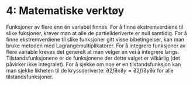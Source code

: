 # 4: Matematiske verktøy

Funksjoner av flere enn én variabel finnes. For å finne ekstremverdiene til slike fuksjoner, krever man at alle de partiellderiverte er null samtidig. For å finne ekstremverdiene til slike funksjoner gitt visse bibetingelser, kan man bruke metoden med Lagrangemultiplikatorer. For å integrere funksjoner av flere variable kreves det generelt at man velger en vei å integrere langs. Tilstandsfunksjonene er de funksjonene der dette valget er vilkårlig (det påvirker ikke integralet). For å sjekke om noe er en tilstandsfunksjon kan man sjekke likheten til de kryssderiverte: $\partial 2f \partial x\partial y = \partial 2f /\partial y \partial x$ for alle tilstandsfunksjoner.
